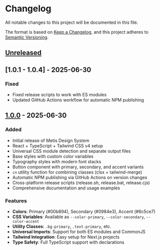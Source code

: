 # Changelog

All notable changes to this project will be documented in this file.

The format is based on [Keep a Changelog](https://keepachangelog.com/en/1.0.0/),
and this project adheres to [Semantic Versioning](https://semver.org/spec/v2.0.0.html).

## [Unreleased]

## [1.0.1 - 1.0.4] - 2025-06-30

### Fixed
- Fixed release scripts to work with ES modules
- Updated GitHub Actions workflow for automatic NPM publishing

## [1.0.0] - 2025-06-30

### Added
- Initial release of Metis Design System
- React + TypeScript + Tailwind CSS v4 setup
- Universal CSS module detection and separate output files
- Base styles with custom color variables
- Typography styles with modern font stacks
- Button component with primary, secondary, and accent variants
- `cn` utility function for combining classes (clsx + tailwind-merge)
- Automatic NPM publishing via GitHub Actions on version changes
- Cross-platform release scripts (release.sh, release.bat, release.cjs)
- Comprehensive documentation and usage examples

### Features
- **Colors**: Primary (#00b894), Secondary (#0984e3), Accent (#6c5ce7)
- **CSS Variables**: Available as `--color-primary`, `--color-secondary`, `--color-accent`
- **Utility Classes**: `.bg-primary`, `.text-primary`, etc.
- **Universal Imports**: Support for both ES modules and CommonJS
- **Tailwind Integration**: Easy setup for Next.js projects
- **Type Safety**: Full TypeScript support with declarations

[Unreleased]: https://github.com/metis-w/design-system/compare/v1.0.1...HEAD
[1.0.1]: https://github.com/metis-w/design-system/compare/v1.0.0...v1.0.1
[1.0.0]: https://github.com/metis-w/design-system/releases/tag/v1.0.0
